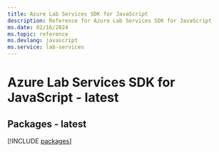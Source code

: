 ```yaml
---
title: Azure Lab Services SDK for JavaScript
description: Reference for Azure Lab Services SDK for JavaScript
ms.date: 02/16/2024
ms.topic: reference
ms.devlang: javascript
ms.service: lab-services
---
```

# Azure Lab Services SDK for JavaScript - latest
## Packages - latest
[!INCLUDE [packages](lab-services-index.md)]